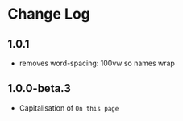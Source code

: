 # Change Log

## 1.0.1

* removes word-spacing: 100vw so names wrap

## 1.0.0-beta.3

* Capitalisation of `On this page`
